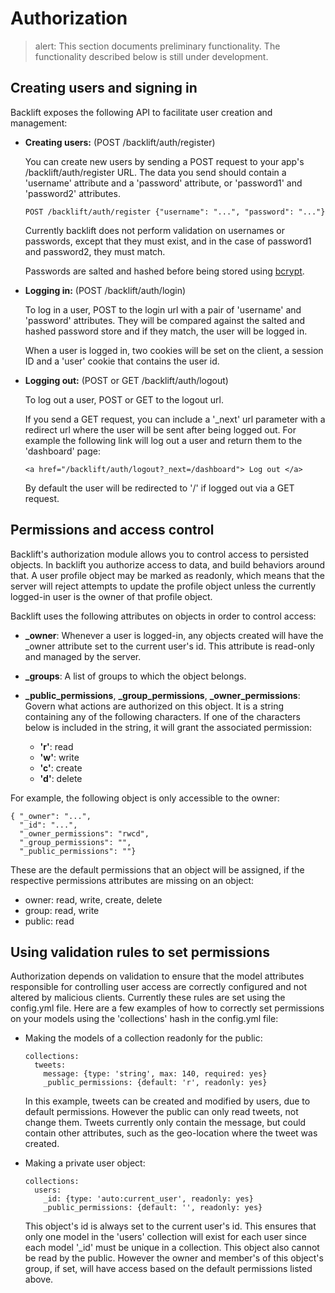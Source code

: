 # Authorization

>    alert: This section documents preliminary functionality. 
>    The functionality described below is still under development.

## Creating users and signing in

Backlift exposes the following API to facilitate user creation and management:

*   **Creating users:** (POST /backlift/auth/register)

    You can create new users by sending a POST request to your app's /backlift/auth/register URL. The data you send should contain a 'username' attribute and a 'password' attribute, or 'password1' and 'password2' attributes. 
        
        POST /backlift/auth/register {"username": "...", "password": "..."}

    Currently backlift does not perform validation on usernames or passwords, except that they must exist, and in the case of password1 and password2, they must match.

    Passwords are salted and hashed before being stored using [bcrypt](http://bcrypt.sourceforge.net/).

*   **Logging in:** (POST /backlift/auth/login)

	To log in a user, POST to the login url with a pair of 'username' and 'password' attributes. They will be compared against the salted and hashed password store and if they match, the user will be logged in.

	When a user is logged in, two cookies will be set on the client, a session ID and a 'user' cookie that contains the user id.

*   **Logging out:** (POST or GET /backlift/auth/logout)

	To log out a user, POST or GET to the logout url.

	If you send a GET request, you can include a '_next' url parameter with a redirect url where the user will be sent after being logged out. For example the following link will log out a user and return them to the 'dashboard' page:

	    <a href="/backlift/auth/logout?_next=/dashboard"> Log out </a>

	By default the user will be redirected to '/' if logged out via a GET request.


## Permissions and access control

Backlift's authorization module allows you to control access to persisted objects. In backlift you authorize access to data, and build behaviors around that. A user profile object may be marked as readonly, which means that the server will reject attempts to update the profile object unless the currently logged-in user is the owner of that profile object.

Backlift uses the following attributes on objects in order to control access:

*   **_owner**: Whenever a user is logged-in, any objects created will have the _owner attribute set to the current user's id. This attribute is read-only and managed by the server.

*   **_groups**: A list of groups to which the object belongs.

*   **_public_permissions**, **_group_permissions**, **_owner_permissions**: Govern what actions are authorized on this object. It is a string containing any of the following characters. If one of the characters below is included in the string, it will grant the associated permission:
    
    * **'r'**: read   
    * **'w'**: write   
    * **'c'**: create  
    * **'d'**: delete

For example, the following object is only accessible to the owner:

	{ "_owner": "...", 
	  "_id": "...", 
	  "_owner_permissions": "rwcd",
	  "_group_permissions": "",
	  "_public_permissions": ""}

These are the default permissions that an object will be assigned, if the respective permissions attributes are missing on an object:

* owner: read, write, create, delete
* group: read, write
* public: read


## Using validation rules to set permissions

Authorization depends on validation to ensure that the model attributes responsible for controlling user access are correctly configured and not altered by malicious clients. Currently these rules are set using the config.yml file. Here are a few examples of how to correctly set permissions on your models using the 'collections' hash in the config.yml file:

*   Making the models of a collection readonly for the public:

        collections:
          tweets:
            message: {type: 'string', max: 140, required: yes}
            _public_permissions: {default: 'r', readonly: yes}

    In this example, tweets can be created and modified by users, due to default permissions. However the public can only read tweets, not change them. Tweets currently only contain the message, but could contain other attributes, such as the geo-location where the tweet was created.

*   Making a private user object:

        collections:
          users:
            _id: {type: 'auto:current_user', readonly: yes}
            _public_permissions: {default: '', readonly: yes}

    This object's id is always set to the current user's id. This ensures that only one model in the 'users' collection will exist for each user since each model '_id' must be unique in a collection. This object also cannot be read by the public. However the owner and member's of this object's group, if set, will have access based on the default permissions listed above.


